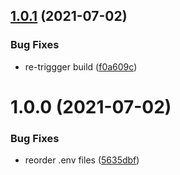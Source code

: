 ## [1.0.1](https://github.com/189/btboy-dotenv/compare/v1.0.0...v1.0.1) (2021-07-02)


### Bug Fixes

* re-triggger build ([f0a609c](https://github.com/189/btboy-dotenv/commit/f0a609cfbc397e31297bfec3bf162832c683a3bb))

# 1.0.0 (2021-07-02)


### Bug Fixes

* reorder .env files ([5635dbf](https://github.com/189/btboy-dotenv/commit/5635dbf49e710b0b179b32cbe912ffe61a4fa223))
